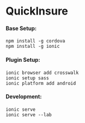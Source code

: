 # QuickInsure

#### Base Setup:
```
npm install -g cordova
npm install -g ionic
```

#### Plugin Setup:
```
ionic browser add crosswalk
ionic setup sass
ionic platform add android
```

#### Development:
```
ionic serve
ionic serve --lab
```
